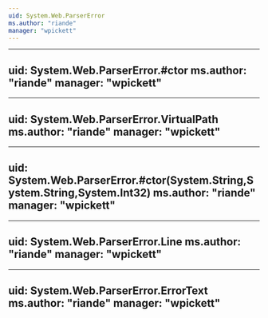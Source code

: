 ```yaml
---
uid: System.Web.ParserError
ms.author: "riande"
manager: "wpickett"
---
```


---
uid: System.Web.ParserError.#ctor
ms.author: "riande"
manager: "wpickett"
---

---
uid: System.Web.ParserError.VirtualPath
ms.author: "riande"
manager: "wpickett"
---

---
uid: System.Web.ParserError.#ctor(System.String,System.String,System.Int32)
ms.author: "riande"
manager: "wpickett"
---

---
uid: System.Web.ParserError.Line
ms.author: "riande"
manager: "wpickett"
---

---
uid: System.Web.ParserError.ErrorText
ms.author: "riande"
manager: "wpickett"
---
